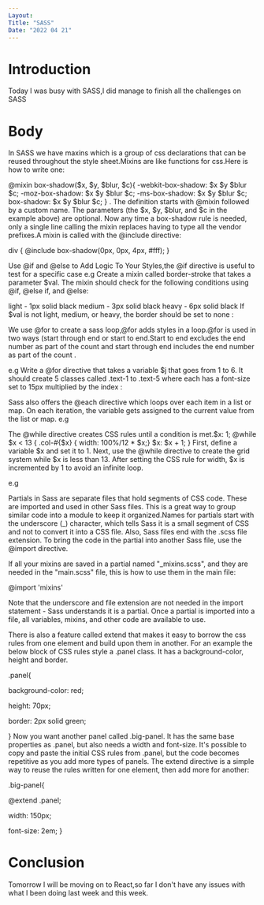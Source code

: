 ```yaml
---
Layout:
Title: "SASS"
Date: "2022 04 21"
---
```


# Introduction
Today I was busy with SASS,I did manage to finish all the challenges on SASS

# Body
In SASS we have maxins which is a group of css declarations that can be reused throughout the style sheet.Mixins are like functions for css.Here is how to write one:

@mixin box-shadow($x, $y, $blur, $c){ 
  -webkit-box-shadow: $x $y $blur $c;
  -moz-box-shadow: $x $y $blur $c;
  -ms-box-shadow: $x $y $blur $c;
  box-shadow: $x $y $blur $c;
} .
The definition starts with @mixin followed by a custom name. The parameters (the $x, $y, $blur, and $c in the example above) are optional. Now any time a box-shadow rule is needed, only a single line calling the mixin replaces having to type all the vendor prefixes.A mixin is called with the @include directive:

div {
  @include box-shadow(0px, 0px, 4px, #fff);
}

Use @if and @else to Add Logic To Your Styles,the @if directive is useful to test for a specific case
e.g Create a mixin called border-stroke that takes a parameter $val. The mixin should check for the following conditions using @if, @else if, and @else:

light - 1px solid black
medium - 3px solid black
heavy - 6px solid black
If $val is not light, medium, or heavy, the border should be set to none :

<style type='text/scss'>

@mixin border-stroke($val) {

  @if $val == light {
  
    border: 1px solid black;
    
  }
  
  @else if $val == medium {
  
    border: 3px solid black;
    
  }
  
  @else if $val == heavy {
  
    border: 6px solid black;
    
  }
  
  @else {
  
    border: none;
    
  }
  
}
</style>


We use @for to create a sass loop,@for adds styles in a loop.@for is used in two ways (start through end or start to end.Start to end excludes the end number as part of the count and start through end includes the end number as part of the count .

e.g Write a @for directive that takes a variable $j that goes from 1 to 6.
It should create 5 classes called .text-1 to .text-5 where each has a font-size set to 15px multiplied by the index :

<style type='text/scss'>

@for $j from 1 through 6 {

.text-1 {
  font-size: 15px;
}

.text-2 {
  font-size: 30px;
}

.text-3 {
  font-size: 45px;
}

.text-4 {
  font-size: 60px;
}

.text-5 {
  font-size: 75px;
}
}
</style>


Sass also offers the @each directive which loops over each item in a list or map. On each iteration, the variable gets assigned to the current value from the list or map.
e.g  <style type='text/scss'>

@each $color in blue, black, red {

.blue-bg {

background-color: blue;
}

.black-bg {

  background-color: black;
}

.red-bg {

  background-color: red;
}

}

</style>

The @while directive creates CSS rules until a condition is met.$x: 1;
@while $x < 13 {
  .col-#{$x} { width: 100%/12 * $x;}
  $x: $x + 1;
}
First, define a variable $x and set it to 1. Next, use the @while directive to create the grid system while $x is less than 13. After setting the CSS rule for width, $x is incremented by 1 to avoid an infinite loop.


e.g
 <style type='text/scss'>
 
 $i: 1;
 
@while $i < 13 {

.text-1 {
font-size: 15px;
}

.text-2 {
font-size: 30px;
}

.text-3 {
font-size: 45px;
}

.text-4 {
font-size: 60px;
}

.text-5 {
font-size: 75px;
}

$i: $i +1;
}

</style>


Partials in Sass are separate files that hold segments of CSS code. These are imported and used in other Sass files. This is a great way to group similar code into a module to keep it organized.Names for partials start with the underscore (_) character, which tells Sass it is a small segment of CSS and not to convert it into a CSS file. Also, Sass files end with the .scss file extension. To bring the code in the partial into another Sass file, use the @import directive.

If all your mixins are saved in a partial named "_mixins.scss", and they are needed in the "main.scss" file, this is how to use them in the main file:

@import 'mixins'

Note that the underscore and file extension are not needed in the import statement - Sass understands it is a partial. Once a partial is imported into a file, all variables, mixins, and other code are available to use.

There is also a feature called extend that makes it easy to borrow the css rules from one element and build upon them in another.
For an example the below block of CSS rules style a .panel class. It has a background-color, height and border.

.panel{

  background-color: red;
  
  height: 70px;
  
  border: 2px solid green;
  
}
Now you want another panel called .big-panel. It has the same base properties as .panel, but also needs a width and font-size. It's possible to copy and paste the initial CSS rules from .panel, but the code becomes repetitive as you add more types of panels. The extend directive is a simple way to reuse the rules written for one element, then add more for another:

.big-panel{

  @extend .panel;
  
  width: 150px;
  
  font-size: 2em;
}

# Conclusion
Tomorrow I will be moving on to React,so far I don't have any issues with what I been doing last week and this week.